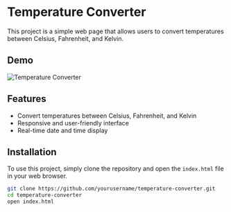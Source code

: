 # Temperature Converter

This project is a simple web page that allows users to convert temperatures between Celsius, Fahrenheit, and Kelvin.

## Demo

![Temperature Converter](https://ezioninja.github.io/Temperature-Converter/)

## Features

- Convert temperatures between Celsius, Fahrenheit, and Kelvin
- Responsive and user-friendly interface
- Real-time date and time display

## Installation

To use this project, simply clone the repository and open the `index.html` file in your web browser.

```bash
git clone https://github.com/yourusername/temperature-converter.git
cd temperature-converter
open index.html
